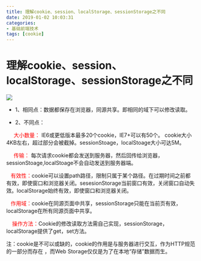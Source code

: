 ```yaml
---
title: 理解cookie、session、localStorage、sessionStorage之不同
date: 2019-01-02 10:03:31
categories: 
- 基础前端技术
tags: [cookie]
---
```


# 理解cookie、session、localStorage、sessionStorage之不同

![](http12.png)
- 1、相同点：数据都保存在浏览器，同源共享。即相同的域下可以修改读取。

- 2、不同点：

     <font color="red">大小数量： </font>IE6或更低版本最多20个cookie，IE7+可以有50个。 cookie大小4KB左右，超过部分会被截掉。sessionStoage，localStoage大小可达5M。

     <font color="red">传输： </font>每次请求cookie都会发送到服务器，然后回传给浏览器，sessionStoage,localStoage不会自动发送到服务器端。

   <font color="red">有效性：</font>cookie可以设置path路径，限制只属于某个路径。在过期时间之前都有效，即使窗口和浏览器关闭。sesesionStorage当前窗口有效，关闭窗口自动失效。localStorage始终有效，即使窗口和浏览器关闭。

   <font color="red">作用域：</font>cookie在同源页面中共享，sessionStorage只能在当前页有效，localStorage在所有同源页面中共享。

    <font color="red">操作方法：</font>Cookie的修改读取方法需自己实现，sessionStorage，localStorage提供了get，set方法。    

注：cookie是不可以或缺的，cookie的作用是与服务器进行交互，作为HTTP规范的一部分而存在 ，而Web Storage仅仅是为了在本地“存储”数据而生。

